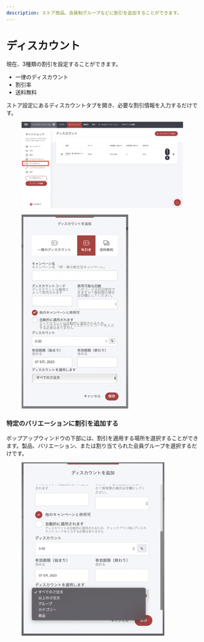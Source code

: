 ```yaml
---
description: ストア商品、会員制グループなどに割引を追加することができます。
---
```


# ディスカウント

現在、3種類の割引を設定することができます。

* 一律のディスカウント
* 割引率
* 送料無料

ストア設定にあるディスカウントタブを開き、必要な割引情報を入力するだけです。

<figure><img src="../../.gitbook/assets/スクリーンショット 2023-05-07 20.28.15.png" alt=""><figcaption></figcaption></figure>

<figure><img src="../../.gitbook/assets/スクリーンショット 2023-05-07 20.29.50.png" alt="" width="280"><figcaption></figcaption></figure>

### 特定のバリエーションに割引を追加する

ポップアップウィンドウの下部には、割引を適用する場所を選択することができます。製品、バリエーション、または割り当てられた会員グループを選択するだけです。

<figure><img src="../../.gitbook/assets/スクリーンショット 2023-05-07 20.31.51.png" alt="" width="375"><figcaption></figcaption></figure>
